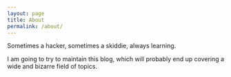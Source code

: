 ```yaml
---
layout: page
title: About
permalink: /about/
---
```


Sometimes a hacker, sometimes a skiddie, always learning.  

I am going to try to maintain this blog, which will probably end up covering a wide and bizarre field of topics.
